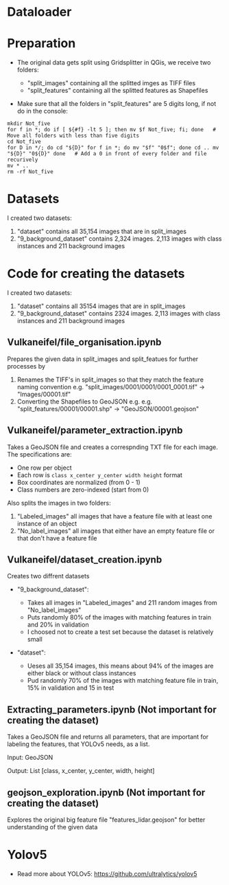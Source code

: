 # Dataloader

# Preparation

* The original data gets split using Gridsplitter in QGis, we receive two folders:
    * "split_images" containing all the splitted imges as TIFF files
    * "split_features" containing all the splitted features as Shapefiles

* Make sure that all the folders in "split_features" are 5 digits long, if not do in the console:

```console
mkdir Not_five
for f in *; do if [ ${#f} -lt 5 ]; then mv $f Not_five; fi; done   # Move all folders with less than five digits
cd Not_five
for D in */; do cd "${D}" for f in *; do mv "$f" "0$f"; done cd .. mv "${D}" "0${D}" done   # Add a 0 in front of every folder and file recurively
mv * ..
rm -rf Not_five
```


# Datasets

I created two datasets:
1. "dataset" contains all 35,154 images that are in split_images
2. "9_background_dataset" contains 2,324 images. 2,113 images with class instances and 211 background images


# Code for creating the datasets

I created two datasets:
1. "dataset" contains all 35154 images that are in split_images
2. "9_background_dataset" contains 2324 images. 2,113 images with class instances and 211 background images


## Vulkaneifel/file_organisation.ipynb

Prepares the given data in split_images and split_featues for further processes by
1. Renames the TIFF's in split_images so that they match the feature naming convention e.g. "split_images/0001/0001/0001_0001.tif" -> "Images/00001.tif"
2. Converting the Shapefiles to GeoJSON e.g. e.g. "split_features/00001/00001.shp" -> "GeoJSON/00001.geojson"


## Vulkaneifel/parameter_extraction.ipynb

Takes a GeoJSON file and creates a correspnding TXT file for each image. The specifications are:
* One row per object
* Each row is ```class x_center y_center width height``` format
* Box coordinates are normalized (from 0 - 1)
* Class numbers are zero-indexed (start from 0)

Also splits the images in two folders:
1. "Labeled_images" all images that have a feature file with at least one instance of an object
2. "No_label_images" all images that either have an empty feature file or that don't have a feature file


## Vulkaneifel/dataset_creation.ipynb

Creates two diffrent datasets
- "9_background_dataset":
    - Takes all images in "Labeled_images" and 211 random images from "No_label_images"
    - Puts randomly 80% of the images with matching features in train and 20% in validation
    - I choosed not to create a test set because the dataset is relatively small
    
- "dataset":
    - Ueses all 35,154 images, this means about 94% of the images are either black or without class instances
    - Pud randomly 70% of the images with matching feature file in train, 15% in validation and 15 in test


## Extracting_parameters.ipynb   (Not important for creating the dataset)

Takes a GeoJSON file and returns all parameters, that are important for labeling the features, that YOLOv5 needs, as a list.

Input: GeoJSON

Output: List [class, x_center, y_center, width, height]


## geojson_exploration.ipynb   (Not important for creating the dataset)
Explores the original big feature file "features_lidar.geojson" for better understanding of the given data


# Yolov5

* Read more about YOLOv5: https://github.com/ultralytics/yolov5
